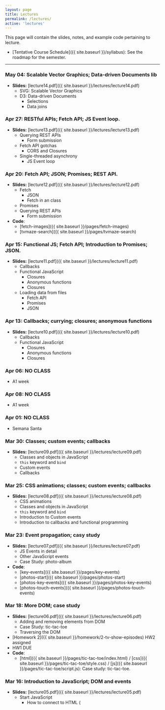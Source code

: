 ```yaml
---
layout: page
title: Lectures
permalink: /lectures/
active: 'lectures'
---
```


This page will contain the slides, notes, and example code pertaining to lecture.

* [Tentative Course Schedule]({{ site.baseurl }}/syllabus): See the roadmap for the semester.

---

### May 04: Scalable Vector Graphics; Data-driven Documents lib
- **Slides:** [lecture14.pdf]({{ site.baseurl }}/lectures/lecture14.pdf)
  - SVG: Scalable Vector Graphics
  - D3: Data-driven Documents
    - Selections
    - Data joins


### Apr 27: RESTful APIs; Fetch API; JS Event loop.
- **Slides:** [lecture13.pdf]({{ site.baseurl }}/lectures/lecture13.pdf)
  - Querying REST APIs
    - Form submission
  - Fetch API gotchas
    - CORS and Closures
  - Single-threaded asynchrony
    - JS Event loop


### Apr 20: Fetch API; JSON; Promises; REST API.
- **Slides:** [lecture12.pdf]({{ site.baseurl }}/lectures/lecture12.pdf)
  - Fetch
    - JSON
    - Fetch in an class
  - Promises
  - Querying REST APIs
    - Form submission
- **Code**:
  - [fetch-images]({{ site.baseurl }}/pages/fetch-images)
  - [tvmaze-search]({{ site.baseurl }}/pages/tvmaze-search)


### Apr 15: Functional JS; Fetch API; Introduction to Promises; JSON.
- **Slides:** [lecture11.pdf]({{ site.baseurl }}/lectures/lecture11.pdf)
  - Callbacks
  - Functional JavaScript
    - Closures
    - Anonymous functions
    - Closures
  - Loading data from files
    - Fetch API
    - Promises
    - JSON


### Apr 13: Callbacks; currying; closures; anonymous functions
- **Slides:** [lecture10.pdf]({{ site.baseurl }}/lectures/lecture10.pdf)
  - Callbacks
  - Functional JavaScript
    - Closures
    - Anonymous functions
    - Closures


### Apr 06: NO CLASS
- A1 week


### Apr 08: NO CLASS
- A1 week


### Apr 01: NO CLASS
- Semana Santa


### Mar 30: Classes; custom events; callbacks
- **Slides:** [lecture09.pdf]({{ site.baseurl }}/lectures/lecture09.pdf)
  - Classes and objects in JavaScript
  - `this` keyword and `bind`
  - Custom events
  - Callbacks


### Mar 25: CSS animations; classes; custom events; callbacks
- **Slides:** [lecture08.pdf]({{ site.baseurl }}/lectures/lecture08.pdf)
  - CSS animations
  - Classes and objects in JavaScript
  - `this` keyword and `bind`
  - Introduction to Custom events
  - Introduction to callbacks and functional programming


### Mar 23: Event propagation; casy study
- **Slides:** [lecture07.pdf]({{ site.baseurl }}/lectures/lecture07.pdf)
  - JS Events in detail
  - Other JavaScript events
  - Case Study: photo-album
- **Code**:
  - [key-events]({{ site.baseurl }}/pages/key-events)
  - [photos-start]({{ site.baseurl }}/pages/photos-start)
  - [photos-key-events]({{ site.baseurl }}/pages/photos-key-events)
  - [photos-touch-events]({{ site.baseurl }}/pages/photos-touch-events)


### Mar 18: More DOM; case study
- **Slides:** [lecture06.pdf]({{ site.baseurl }}/lectures/lecture06.pdf)
  - Adding and removing elements from DOM
  - Case Study: tic-tac-toe
  - Traversing the DOM
- [Homework 2]({{ site.baseurl }}/homework/2-tv-show-episodes) <span class="label">HW2 assigned</span>
- <span class="label">HW1 DUE</span>
- **Code**:
  - [html]({{ site.baseurl }}/pages/tic-tac-toe/index.html) / [css]({{ site.baseurl }}/pages/tic-tac-toe/style.css) / [js]({{ site.baseurl }}/pages/tic-tac-toe/script.js): Case study: tic-tac-toe.


### Mar 16: Introduction to JavaScript; DOM and events
- **Slides:** [lecture05.pdf]({{ site.baseurl }}/lectures/lecture05.pdf)
  - Start JavaScript
    - How to connect to HTML (<script defer>)
    - Language tour
    - Some form elements (input, textarea) and maybe how to style them
  - Basic event handling
  - Introducing the DOM: Document Object Model


### Mar 11: More flexbox and layout; position; Mobile web
- **Slides:** [lecture04.pdf]({{ site.baseurl }}/lectures/lecture04.pdf)
  - More flexbox: shrink and grow
  - `height`/`width` percentage quirks: `vh`/`vw` and `box-sizing`
  - `position`
  - Useful `background-image` properties
  - Mobile CSS
  - Relative sizes: `em` and `rem`
- **Code**:
  - [html]({{ site.baseurl }}/pages/bedford/index.html) / [css]({{ site.baseurl }}/pages/bedford/style.css): A rough copy of the Bedford Squarespace template. Be sure to inspect elements and view the source to see how it works!
  - [html]({{ site.baseurl }}/pages/bedford/index-mobile.html) / [css]({{ site.baseurl }}/pages/bedford/style-mobile.css): The mobile version of our Squarespace layout.


### Mar 9: CSS Box Model; Flexbox
- **Slides:** [lecture03.pdf]({{ site.baseurl }}/lectures/lecture03.pdf)
  - The CSS Box model
  - Debugging with Chrome Inspector
  - Case study: Squarespace Layout
  - Flexbox
- [Homework 1]({{ site.baseurl }}/homework/1-tv-show-list) <span class="label">HW1 assigned</span>
- <span class="label">HW0 DUE</span>


### Mar 4: Block vs inline; classes and ids; complex selectors
- **Slides:** [lecture02.pdf]({{ site.baseurl }}/lectures/lecture02.pdf)
  - Block vs inline
  - `div` and `span`
  - `class`es and `id`s
  - Combining selectors; cascading; inheritance
  - [Block vs inline guide](https://web.stanford.edu/class/archive/cs/cs193x/cs193x.1176/lectures/05/block-inline)


### Mar 2: Course overview and basic HTML/CSS
- **Slides:** [lecture01.pdf]({{ site.baseurl }}/lectures/lecture01.pdf)
  - Syllabus and course info
  - HTML and CSS basics: syntax; element selector
- [Homework 0]({{ site.baseurl }}/homework/0-welcome) <span class="label">HW0 assigned</span>